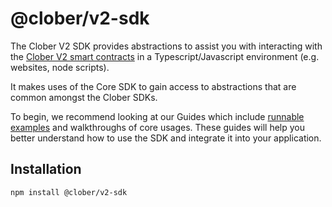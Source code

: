 # @clober/v2-sdk

The Clober V2 SDK provides abstractions to assist you with interacting with the [Clober V2 smart contracts](https://github.com/clober-dex/v2-core) in a Typescript/Javascript environment (e.g. websites, node scripts). 

It makes uses of the Core SDK to gain access to abstractions that are common amongst the Clober SDKs. 

To begin, we recommend looking at our Guides which include [runnable examples](https://github.com/clober-dex/v2-sdk/tree/main/examples) and walkthroughs of core usages. These guides will help you better understand how to use the SDK and integrate it into your application.


## Installation

`npm install @clober/v2-sdk`
